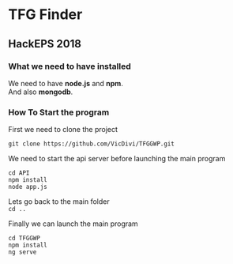 # TFG Finder
## HackEPS 2018 


### What we need to have installed

We need to have **node.js** and **npm**.  
And also **mongodb**.

### How To Start the program

First we need to clone the project
```
git clone https://github.com/VicDivi/TFGGWP.git
```
We need to start the api server before launching the main program
```
cd API
npm install
node app.js
```
Lets go back to the main folder  
```cd .. ```

Finally we can launch the main program 
```
cd TFGGWP
npm install
ng serve
```
